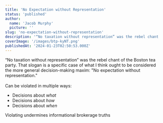 ```yaml
---
title: 'No Expectation without Representation'
status: 'published'
author:
  name: 'Jacob Murphy'
  picture: ''
slug: 'no-expectation-without-representation'
description: '“No taxation without representation” was the rebel chant of the Boston tea party. That slogan is a specific case of what I think ought to be considered the more general decision-making maxim: "No expectation without representation."'
coverImage: '/images/btp-kyNT.png'
publishedAt: '2024-01-23T02:50:53.000Z'
---
```


“No taxation without representation” was the rebel chant of the Boston tea party. That slogan is a specific case of what I think ought to be considered the more general decision-making maxim: "No expectation without representation."\
\
Can be violated in multiple ways:

- Decisions about *what*
- Decisions about *how*
- Decisions about *when*

Violating undermines informational brokerage truths